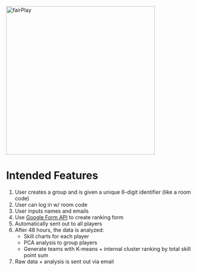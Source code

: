 
<img src="fairPlay.png" alt="fairPlay" width="400" height="400">

# Intended Features

1) User creates a group and is given a unique 6-digit identifier (like a room code)
2) User can log in w/ room code
3) User inputs names and emails
4) Use [Google Form API](https://developers.google.com/workspace/forms/api/reference/rest) to create ranking form
5) Automatically sent out to all players
6) After 48 hours, the data is analyzed:
    - Skill charts for each player
    - PCA analysis to group players
    - Generate teams with K-means + internal cluster ranking by total skill point sum
7) Raw data + analysis is sent out via email